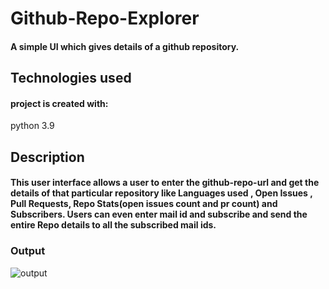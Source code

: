 # Github-Repo-Explorer
#### A simple UI which gives details of a github repository.
## Technologies used
#### project is created with:
python 3.9
## Description
#### This user interface allows a user to enter the github-repo-url and get the details of that particular repository like  Languages used , Open Issues , Pull Requests, Repo Stats(open issues count and pr count) and Subscribers. Users can even enter mail id and subscribe and send the entire Repo details to all the subscribed mail ids.




### Output
![output](https://user-images.githubusercontent.com/86178997/138582169-4c63d01e-6ea7-46c9-8bd5-7b57313bcd52.png)
